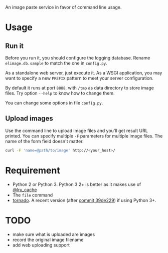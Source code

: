 An image paste service in favor of command line usage.

Usage
=====
Run it
------
Before you run it, you should configure the logging database. Rename
`elimage.db.sample` to match the one in `config.py`.

As a standalone web server, just execute it. As a WSGI application, you may
want to specify a new `PREFIX` pattern to meet your server configuration.

By default it runs at port `8888`, with `/tmp` as data directory to store image
files. Try option `--help` to know how to change them.

You can change some options in file `config.py`.

Upload images
-------------
Use the command line to upload image files and you'll get result URL printed.
You can specify multiple `-F` parameters for multiple image files. The name of
the form field doesn't matter.

```sh
curl -F 'name=@path/to/image' http://<your_host>/
```

Requirement
===========
* Python 2 or Python 3. Python 3.2+ is better as it makes use of [@lru_cache](http://docs.python.org/py3k/library/functools.html#functools.lru_cache)
* The `file` command
* [tornado](https://github.com/facebook/tornado). A recent version (after [commit 39de229](https://github.com/facebook/tornado/commit/39de229e86bc67df62dd3bb40dd43245cb120295)) if using Python 3+.

TODO
====
* make sure what is uploaded are images
* record the original image filename
* add web uploading support
